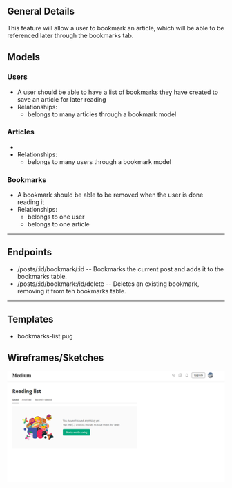 ## General Details
This feature will allow a user to bookmark an article, which will be able to be referenced later through the bookmarks tab.

## Models

### Users
  * A user should be able to have a list of bookmarks they have created to save an article for later reading
  * Relationships:
    * belongs to many articles through a bookmark model

### Articles
  *
  * Relationships:
    * belongs to many users through a bookmark model

### Bookmarks
  * A bookmark should be able to be removed when the user is done reading it
  * Relationships:
    * belongs to one user
    * belongs to one article


---


## Endpoints

* /posts/:id/bookmark/:id -- Bookmarks the current post and adds it to the bookmarks table.
* /posts/:id/bookmark:/id/delete -- Deletes an existing bookmark, removing it from teh bookmarks table.


---


## Templates
  * bookmarks-list.pug

## Wireframes/Sketches

![example bookmarks from medium.com](../../images/bookmarks.png)

